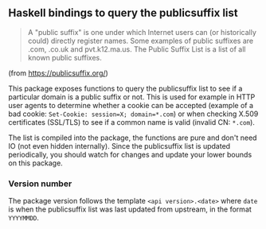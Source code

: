 Haskell bindings to query the publicsuffix list
-----------------------------------------------

> A "public suffix" is one under which Internet users can (or historically
could) directly register names. Some examples of public suffixes are .com,
.co.uk and pvt.k12.ma.us. The Public Suffix List is a list of all known public
suffixes.

(from https://publicsuffix.org/)

This package exposes functions to query the publicsuffix list to see if
a particular domain is a public suffix or not. This is used for example in HTTP
user agents to determine whether a cookie can be accepted (example of a bad
cookie: `Set-Cookie: session=X; domain=*.com`) or when checking X.509
certificates (SSL/TLS) to see if a common name is valid (invalid CN: `*.com`).

The list is compiled into the package, the functions are pure and don't need IO
(not even hidden internally). Since the publicsuffix list is updated
periodically, you should watch for changes and update your lower bounds
on this package.


### Version number

The package version follows the template `<api version>.<date>` where `date`
is when the publicsuffix list was last updated from upstream, in the format
`YYYYMMDD`.
